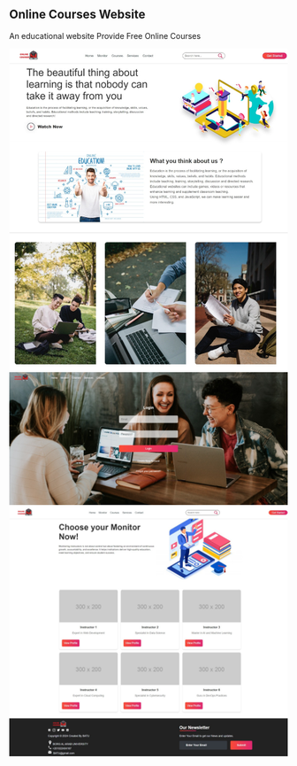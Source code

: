 ## Online Courses Website
An educational website Provide Free Online Courses

![](images/Screenshot1.jpeg)
![](images/Screenshot2.jpeg)
![](images/Screenshot3.jpeg)

